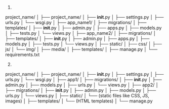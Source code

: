 1.

project_name/
│
├── project_name/
│   ├── __init__.py
│   ├── settings.py
│   ├── urls.py
│   └── wsgi.py
│
├── app_name1/
│   ├── migrations/
│   ├── templates/
│   ├── __init__.py
│   ├── admin.py
│   ├── apps.py
│   ├── models.py
│   ├── tests.py
│   └── views.py
│
├── app_name2/
│   ├── migrations/
│   ├── templates/
│   ├── __init__.py
│   ├── admin.py
│   ├── apps.py
│   ├── models.py
│   ├── tests.py
│   └── views.py
│
├── static/
│   ├── css/
│   ├── js/
│   └── img/
│
├── media/
│
├── templates/
│
├── manage.py
│
└── requirements.txt

2.

project_name/
│
├── project_name/
│   ├── __init__.py
│   ├── settings.py
│   ├── urls.py
│   └── wsgi.py
│
├── app1/
│   ├── migrations/
│   ├── __init__.py
│   ├── admin.py
│   ├── models.py
│   ├── urls.py
│   └── views.py
│
├── app2/
│   ├── migrations/
│   ├── __init__.py
│   ├── admin.py
│   ├── models.py
│   ├── urls.py
│   └── views.py
│
├── static/
│   └── (static files like CSS, JS, images)
│
├── templates/
│   └── (HTML templates)
│
└── manage.py




